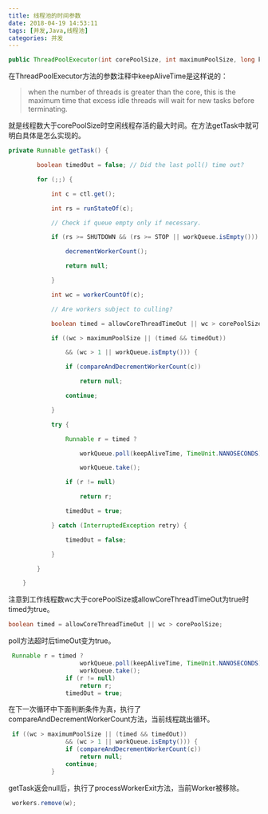 ```yaml
---
title: 线程池的时间参数
date: 2018-04-19 14:53:11
tags: [并发,Java,线程池]
categories: 并发
---
```

```java
public ThreadPoolExecutor(int corePoolSize, int maximumPoolSize, long keepAliveTime, TimeUnit unit, BlockingQueue workQueue) { this(corePoolSize, maximumPoolSize, keepAliveTime, unit, workQueue, Executors.defaultThreadFactory(), defaultHandler); }
```
在ThreadPoolExecutor方法的参数注释中keepAliveTime是这样说的：

>when the number of threads is greater than  the core, this is the maximum time that excess idle threads will wait for new tasks before terminating.

就是线程数大于corePoolSize时空闲线程存活的最大时间。在方法getTask中就可明白具体是怎么实现的。

```java
private Runnable getTask() {

        boolean timedOut = false; // Did the last poll() time out?

        for (;;) {

            int c = ctl.get();

            int rs = runStateOf(c);

            // Check if queue empty only if necessary.

            if (rs >= SHUTDOWN && (rs >= STOP || workQueue.isEmpty())) {

                decrementWorkerCount();

                return null;

            }

            int wc = workerCountOf(c);

            // Are workers subject to culling?

            boolean timed = allowCoreThreadTimeOut || wc > corePoolSize;

            if ((wc > maximumPoolSize || (timed && timedOut))

                && (wc > 1 || workQueue.isEmpty())) {

                if (compareAndDecrementWorkerCount(c))

                    return null;

                continue;

            }

            try {

                Runnable r = timed ?

                    workQueue.poll(keepAliveTime, TimeUnit.NANOSECONDS) :

                    workQueue.take();

                if (r != null)

                    return r;

                timedOut = true;

            } catch (InterruptedException retry) {

                timedOut = false;

            }

        }

    }
```
注意到工作线程数wc大于corePoolSize或allowCoreThreadTimeOut为true时timed为true。
```java
boolean timed = allowCoreThreadTimeOut || wc > corePoolSize;
```
poll方法超时后timeOut变为true。
```java
 Runnable r = timed ?
                    workQueue.poll(keepAliveTime, TimeUnit.NANOSECONDS) :
                    workQueue.take();
                if (r != null)
                    return r;
                timedOut = true;
```
在下一次循环中下面判断条件为真，执行了compareAndDecrementWorkerCount方法，当前线程跳出循环。
```java
 if ((wc > maximumPoolSize || (timed && timedOut))
                && (wc > 1 || workQueue.isEmpty())) {
                if (compareAndDecrementWorkerCount(c))
                    return null;
                continue;
            }
```
getTask返会null后，执行了processWorkerExit方法，当前Worker被移除。
```java
 workers.remove(w);
```